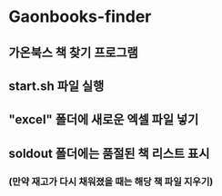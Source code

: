 # Gaonbooks-finder

## 가온북스 책 찾기 프로그램

## start.sh 파일 실행

## "excel" 폴더에 새로운 엑셀 파일 넣기

## soldout 폴더에는 품절된 책 리스트 표시

### (만약 재고가 다시 채워졌을 때는 해당 책 파일 지우기)

